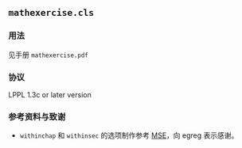 ## `mathexercise.cls`

### 用法

见手册 `mathexercise.pdf`

### 协议

LPPL 1.3c or later version

### 参考资料与致谢

- `withinchap` 和 `withinsec` 的选项制作参考 [MSE](https://tex.stackexchange.com/questions/632017/define-own-class-options-relating-to-counter)，向 egreg 表示感谢。